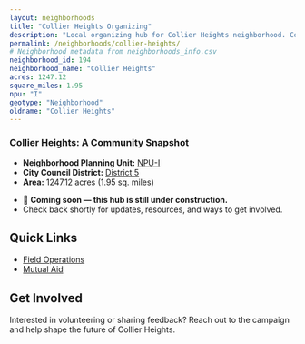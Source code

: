 ```yaml
---
layout: neighborhoods
title: "Collier Heights Organizing"
description: "Local organizing hub for Collier Heights neighborhood. Connect with field operations, mutual aid, and community organizing efforts."
permalink: /neighborhoods/collier-heights/
# Neighborhood metadata from neighborhoods_info.csv
neighborhood_id: 194
neighborhood_name: "Collier Heights"
acres: 1247.12
square_miles: 1.95
npu: "I"
geotype: "Neighborhood"
oldname: "Collier Heights"
---
```


### **Collier Heights: A Community Snapshot**

  * **Neighborhood Planning Unit:** [NPU-I](https://www.atlantaga.gov/government/departments/city-planning/neighborhood-planning-units/neighborhood-and-npu-contacts)
  * **City Council District:** [District 5](https://citycouncil.atlantaga.gov/council-members)
  * **Area:** 1247.12 acres (1.95 sq. miles)

- 🚧 **Coming soon — this hub is still under construction.**
- Check back shortly for updates, resources, and ways to get involved.

## Quick Links

- [Field Operations](./field-ops/)
- [Mutual Aid](./mutual-aid/)

## Get Involved

Interested in volunteering or sharing feedback? Reach out to the campaign and help shape the future of Collier Heights.
